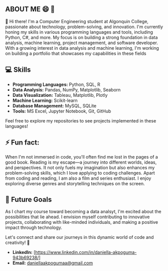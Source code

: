 
## ABOUT ME 😄 🤍 
👋 Hi there! I'm a Computer Engineering student at Algonquin College, passionate about technology, problem-solving, and innovation. I'm currently honing my skills in various programming languages and tools, including Python, C#, and more. My focus is on building a strong foundation in  data analysis, machine learning, project management, and software developer. With a growing interest in data analysis and machine learning, I'm working on building a portfolio that showcases my capabilities in these fields

## 💻 Skills
- **Programming Languages:** Python, SQL, R
- **Data Analysis:** Pandas, NumPy, Matplotlib, Seaborn
- **Data Visualization:** Tableau, Matplotlib, Plotly
- **Machine Learning:** Scikit-learn
- **Database Management:** MySQL, SQLite
- **Tools:** MS Excel, Jupyter Notebook, Git, GitHub

Feel free to explore my repositories to see projects implemented in these languages!

## ⚡ Fun fact:
When I'm not immersed in code, you'll often find me lost in the pages of a good book. Reading is my escape—a journey into different worlds, ideas, and perspectives. It not only fuels my imagination but also enhances my problem-solving skills, which I love applying to coding challenges. Apart from coding and reading, I am also a film and series enthusiast. I enjoy exploring diverse genres and storytelling techniques on the screen.

## 🌟 Future Goals
As I chart my course toward becoming a data analsyt, I'm excited about the possibilities that lie ahead. I envision myself contributing to innovative projects, collaborating with like-minded individuals, and making a positive impact through technology.

Let's connect and share our journeys in this dynamic world of code and creativity! 🚀
- **LinkedIn:** [https://www.linkedin.com/in/daniella-akpoguma-943b69238/]
- **Email:** daniellaakpogumaa@gmail.com

###
